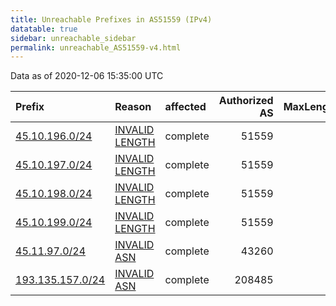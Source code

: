 ```yaml
---
title: Unreachable Prefixes in AS51559 (IPv4)
datatable: true
sidebar: unreachable_sidebar
permalink: unreachable_AS51559-v4.html
---
```


Data as of 2020-12-06 15:35:00 UTC


<div class="datatable-begin"></div>

| Prefix                                                     | Reason                                                                                                   | affected   |   Authorized AS |   MaxLength | Anchor                                         |   unreachable /24s |
|:-----------------------------------------------------------|:---------------------------------------------------------------------------------------------------------|:-----------|----------------:|------------:|:-----------------------------------------------|-------------------:|
| [45.10.196.0/24](https://stat.ripe.net/45.10.196.0/24)     | [INVALID LENGTH](https://rpki-validator.ripe.net/announcement-preview?asn=AS51559&prefix=45.10.196.0/24) | complete   |           51559 |          22 | [RIPE](unreachable_RIPE_NCC_RPKI_Root-v4.html) |                  1 |
| [45.10.197.0/24](https://stat.ripe.net/45.10.197.0/24)     | [INVALID LENGTH](https://rpki-validator.ripe.net/announcement-preview?asn=AS51559&prefix=45.10.197.0/24) | complete   |           51559 |          22 | [RIPE](unreachable_RIPE_NCC_RPKI_Root-v4.html) |                  1 |
| [45.10.198.0/24](https://stat.ripe.net/45.10.198.0/24)     | [INVALID LENGTH](https://rpki-validator.ripe.net/announcement-preview?asn=AS51559&prefix=45.10.198.0/24) | complete   |           51559 |          22 | [RIPE](unreachable_RIPE_NCC_RPKI_Root-v4.html) |                  1 |
| [45.10.199.0/24](https://stat.ripe.net/45.10.199.0/24)     | [INVALID LENGTH](https://rpki-validator.ripe.net/announcement-preview?asn=AS51559&prefix=45.10.199.0/24) | complete   |           51559 |          22 | [RIPE](unreachable_RIPE_NCC_RPKI_Root-v4.html) |                  1 |
| [45.11.97.0/24](https://stat.ripe.net/45.11.97.0/24)       | [INVALID ASN](https://rpki-validator.ripe.net/announcement-preview?asn=AS51559&prefix=45.11.97.0/24)     | complete   |           43260 |          24 | [RIPE](unreachable_RIPE_NCC_RPKI_Root-v4.html) |                  1 |
| [193.135.157.0/24](https://stat.ripe.net/193.135.157.0/24) | [INVALID ASN](https://rpki-validator.ripe.net/announcement-preview?asn=AS51559&prefix=193.135.157.0/24)  | complete   |          208485 |          24 | [RIPE](unreachable_RIPE_NCC_RPKI_Root-v4.html) |                  1 |

<div class="datatable-end"></div>